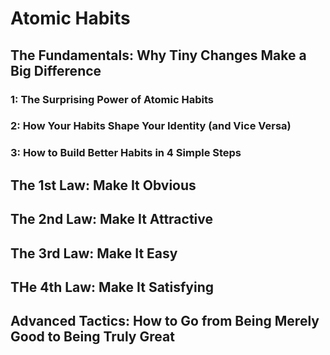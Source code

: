 # Atomic Habits 
## The Fundamentals: Why Tiny Changes Make a Big Difference 
### 1: The Surprising Power of Atomic Habits 
### 2: How Your Habits Shape Your Identity (and Vice Versa)
### 3: How to Build Better Habits in 4 Simple Steps 
## The 1st Law: Make It Obvious 
## The 2nd Law: Make It Attractive 
## The 3rd Law: Make It Easy
## THe 4th Law: Make It Satisfying 
## Advanced Tactics: How to Go from Being Merely Good to Being Truly Great 
